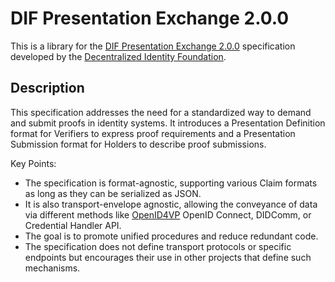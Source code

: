 # DIF Presentation Exchange 2.0.0
This is a library for the [DIF Presentation Exchange
2.0.0](https://identity.foundation/presentation-exchange/spec/v2.0.0/) specification developed by the [Decentralized
Identity Foundation](https://identity.foundation/).

## Description
This specification addresses the need for a standardized way to demand and submit proofs in identity systems. It introduces a Presentation Definition format for Verifiers to express proof requirements and a Presentation Submission format for Holders to describe proof submissions.

Key Points:
* The specification is format-agnostic, supporting various Claim formats as long as they can be serialized as JSON.
* It is also transport-envelope agnostic, allowing the conveyance of data via different methods like [OpenID4VP](../oid4vp/README.md) OpenID Connect, DIDComm, or Credential Handler API.
* The goal is to promote unified procedures and reduce redundant code.
* The specification does not define transport protocols or specific endpoints but encourages their use in other projects that define such mechanisms.
